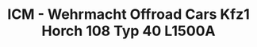 ---
layout: product
title: "ICM - Wehrmacht Offroad Cars Kfz1 Horch 108 Typ 40 L1500A"
price: "TBA" 
desc: "N/A"
img_path: "/assets/img/ICMDS3503.webp"
brand: "N/A"
available: false
special_offer: false
new: false
soon: false
cat: "010000"
subcat: "013600"
subsubcat: "0N/A"
sifra: "ICMDS3503"
popular: false
spec: false
---